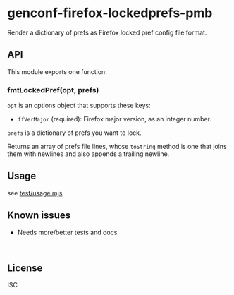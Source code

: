 ﻿
<!--#echo json="package.json" key="name" underline="=" -->
genconf-firefox-lockedprefs-pmb
===============================
<!--/#echo -->

<!--#echo json="package.json" key="description" -->
Render a dictionary of prefs as Firefox locked pref config file format.
<!--/#echo -->



API
---

This module exports one function:

### fmtLockedPref(opt, prefs)

`opt` is an options object that supports these keys:

* `ffVerMajor` (required): Firefox major version, as an integer number.


`prefs` is a dictionary of prefs you want to lock.

Returns an array of prefs file lines, whose `toString` method is one
that joins them with newlines and also appends a trailing newline.




Usage
-----

see [test/usage.mjs](test/usage.mjs)



<!--#toc stop="scan" -->



Known issues
------------

* Needs more/better tests and docs.




&nbsp;


License
-------
<!--#echo json="package.json" key=".license" -->
ISC
<!--/#echo -->
